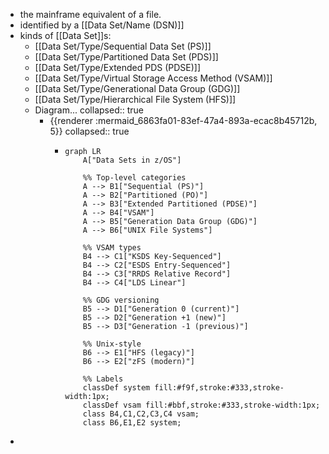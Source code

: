 - the mainframe equivalent of a file.
- identified by a [[Data Set/Name (DSN)]]
- kinds of [[Data Set]]s:
	- [[Data Set/Type/Sequential Data Set (PS)]]
	- [[Data Set/Type/Partitioned Data Set (PDS)]]
	- [[Data Set/Type/Extended PDS (PDSE)]]
	- [[Data Set/Type/Virtual Storage Access Method (VSAM)]]
	- [[Data Set/Type/Generational Data Group (GDG)]]
	- [[Data Set/Type/Hierarchical File System (HFS)]]
	- Diagram...
	  collapsed:: true
		- {{renderer :mermaid_6863fa01-83ef-47a4-893a-ecac8b45712b, 5}}
		  collapsed:: true
			- ```mermaid
			  graph LR
			      A["Data Sets in z/OS"]
			  
			      %% Top-level categories
			      A --> B1["Sequential (PS)"]
			      A --> B2["Partitioned (PO)"]
			      A --> B3["Extended Partitioned (PDSE)"]
			      A --> B4["VSAM"]
			      A --> B5["Generation Data Group (GDG)"]
			      A --> B6["UNIX File Systems"]
			  
			      %% VSAM types
			      B4 --> C1["KSDS Key-Sequenced"]
			      B4 --> C2["ESDS Entry-Sequenced"]
			      B4 --> C3["RRDS Relative Record"]
			      B4 --> C4["LDS Linear"]
			  
			      %% GDG versioning
			      B5 --> D1["Generation 0 (current)"]
			      B5 --> D2["Generation +1 (new)"]
			      B5 --> D3["Generation -1 (previous)"]
			  
			      %% Unix-style
			      B6 --> E1["HFS (legacy)"]
			      B6 --> E2["zFS (modern)"]
			  
			      %% Labels
			      classDef system fill:#f9f,stroke:#333,stroke-width:1px;
			      classDef vsam fill:#bbf,stroke:#333,stroke-width:1px;
			      class B4,C1,C2,C3,C4 vsam;
			      class B6,E1,E2 system;
			  ```
-